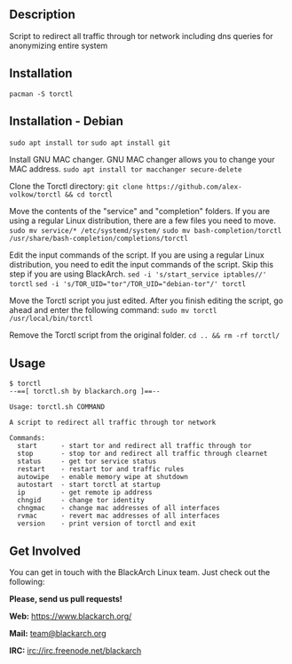 ## Description

Script to redirect all traffic through tor network including dns queries
for anonymizing entire system

## Installation

`pacman -S torctl`

## Installation - Debian

`sudo apt install tor`
`sudo apt install git`

Install GNU MAC changer. GNU MAC changer allows you to change your MAC address.
`sudo apt install tor macchanger secure-delete`

Clone the Torctl directory:
`git clone https://github.com/alex-volkow/torctl && cd torctl`

Move the contents of the "service" and "completion" folders. If you are using a regular Linux distribution, there are a few files you need to move. 
`sudo mv service/* /etc/systemd/system/`
`sudo mv bash-completion/torctl /usr/share/bash-completion/completions/torctl`

Edit the input commands of the script. If you are using a regular Linux distribution, you need to edit the input commands of the script. Skip this step if you are using BlackArch.
`sed -i 's/start_service iptables//' torctl`
`sed -i 's/TOR_UID="tor"/TOR_UID="debian-tor"/' torctl`

Move the Torctl script you just edited. After you finish editing the script, go ahead and enter the following command:
`sudo mv torctl /usr/local/bin/torctl`

Remove the Torctl script from the original folder.
`cd .. && rm -rf torctl/`

## Usage

```
$ torctl
--==[ torctl.sh by blackarch.org ]==--

Usage: torctl.sh COMMAND

A script to redirect all traffic through tor network

Commands:
  start      - start tor and redirect all traffic through tor
  stop       - stop tor and redirect all traffic through clearnet
  status     - get tor service status
  restart    - restart tor and traffic rules
  autowipe   - enable memory wipe at shutdown
  autostart  - start torctl at startup
  ip         - get remote ip address
  chngid     - change tor identity
  chngmac    - change mac addresses of all interfaces
  rvmac      - revert mac addresses of all interfaces
  version    - print version of torctl and exit

```

## Get Involved

You can get in touch with the BlackArch Linux team. Just check out the following:

**Please, send us pull requests!**

**Web:** https://www.blackarch.org/

**Mail:** team@blackarch.org

**IRC:** [irc://irc.freenode.net/blackarch](irc://irc.freenode.net/blackarch)
